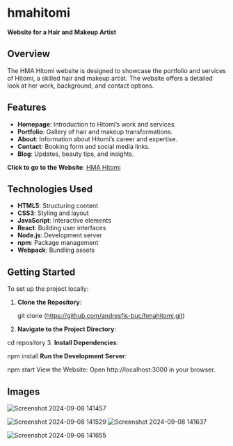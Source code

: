 
# hmahitomi

**Website for a Hair and Makeup Artist**

## Overview

The HMA Hitomi website is designed to showcase the portfolio and services of Hitomi, a skilled hair and makeup artist. The website offers a detailed look at her work, background, and contact options.

## Features

- **Homepage**: Introduction to Hitomi’s work and services.
- **Portfolio**: Gallery of hair and makeup transformations.
- **About**: Information about Hitomi’s career and expertise.
- **Contact**: Booking form and social media links.
- **Blog**: Updates, beauty tips, and insights.

**Click to go to the Website**: [HMA Hitomi](https://www.hmahitomi.com/)

## Technologies Used

- **HTML5**: Structuring content
- **CSS3**: Styling and layout
- **JavaScript**: Interactive elements
- **React**: Building user interfaces
- **Node.js**: Development server
- **npm**: Package management
- **Webpack**: Bundling assets

## Getting Started

To set up the project locally:

1. **Clone the Repository**:
   
   git clone (https://github.com/andresfls-buc/hmahitomi.git)

  2.  **Navigate to the Project Directory**:



cd repository
3. **Install Dependencies**:



npm install
**Run the Development Server**:



npm start
View the Website: Open http://localhost:3000 in your browser.

## Images


![Screenshot 2024-09-08 141457](https://github.com/user-attachments/assets/b6bbd04b-bd32-4695-9b18-c3bdcd79636f)

![Screenshot 2024-09-08 141529](https://github.com/user-attachments/assets/95a2dc64-49b0-406b-8350-20356fa23b97)
![Screenshot 2024-09-08 141637](https://github.com/user-attachments/assets/8745d633-eacd-4516-8055-be554a58a967)

![Screenshot 2024-09-08 141655](https://github.com/user-attachments/assets/fc5ecb93-6aa8-4dc8-ad0f-7a0f290dfee3)







